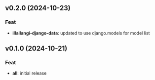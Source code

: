 ## v0.2.0 (2024-10-23)

### Feat

- **illallangi-django-data**: updated to use django.models for model list

## v0.1.0 (2024-10-21)

### Feat

- **all**: initial release
